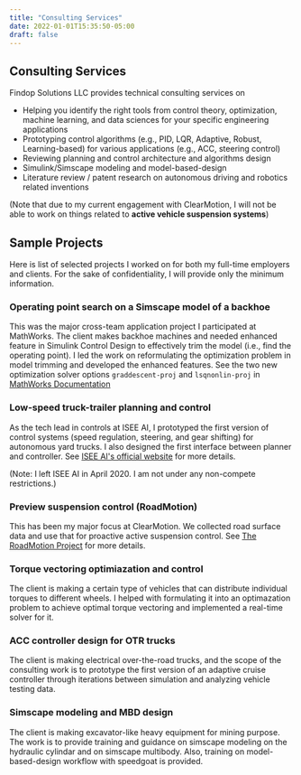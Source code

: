 ```yaml
---
title: "Consulting Services"
date: 2022-01-01T15:35:50-05:00
draft: false
---
```


## Consulting Services
Findop Solutions LLC provides technical consulting services on

* Helping you identify the right tools from control theory, optimization, machine learning, and data sciences for your specific engineering applications
* Prototyping control algorithms 
(e.g., PID, LQR, Adaptive, Robust, Learning-based) for various applications (e.g., ACC, steering control)
* Reviewing planning and control architecture and algorithms design
* Simulink/Simscape modeling and model-based-design
* Literature review / patent research on autonomous driving and robotics related inventions

(Note that due to my current engagement with ClearMotion, I will not be able to work on things related to **active vehicle suspension systems**)


## Sample Projects
Here is list of selected projects I worked on for both my full-time employers and clients. For the sake of confidentiality, I will provide only the minimum information.

### Operating point search on a Simscape model of a backhoe
This was the major cross-team application project I participated at MathWorks. The client makes backhoe machines and needed enhanced feature in Simulink Control Design to effectively trim the model (i.e., find the operating point). I led the work on reformulating the optimization problem in model trimming and developed the enhanced features. See the two new optimization solver options ```graddescent-proj``` and ```lsqnonlin-proj``` in [MathWorks Documentation](https://www.mathworks.com/help/slcontrol/ug/findopoptions.html)

### Low-speed truck-trailer planning and control
As the tech lead in controls at ISEE AI, I prototyped the first version of control systems (speed regulation, steering, and gear shifting) for autonomous yard trucks. I also designed the first interface between planner and controller. See [ISEE AI's official website](https://www.isee.ai) for more details.

(Note: I left ISEE AI in April 2020. I am not under any non-compete restrictions.)

### Preview suspension control (RoadMotion)
This has been my major focus at ClearMotion. We collected road surface data and use that for proactive active suspension control. See [The RoadMotion Project](https://www.clearmotion.com/roadmotion/) for more details.

### Torque vectoring optimiazation and control
The client is making a certain type of vehicles that can distribute individual torques to different wheels. I helped with formulating it into an optimazation problem to achieve optimal torque vectoring and implemented a real-time solver for it.

### ACC controller design for OTR trucks
The client is making electrical over-the-road trucks, and the scope of the consulting work is to prototype the first version of an adaptive cruise controller through iterations between simulation and analyzing vehicle testing data.

### Simscape modeling and MBD design
The client is making excavator-like heavy equipment for mining purpose. The work is to provide training and guidance on simscape modeling on the hydraulic cylindar and on simscape multibody. Also, training on model-based-design workflow with speedgoat is provided.